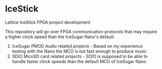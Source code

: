 # IceStick
Lattice IceStick FPGA project development

This repository will go over FPGA communication protocols that may require a higher clock speed than the IceSugar Nano's default.

1) IceSugar PMOD Audio related projects - Based on my experience testing with the Nano the MCO is not fast enough to produce music
2) SDIO MicoSD card related projects - SDIO is supposed to be able to handle faster clock speeds than the default MCO of IceSugar Nano 
